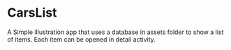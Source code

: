 # CarsList
A Simple illustration app that uses a database in assets folder to show a list of items. Each item can be opened in detail activity.
